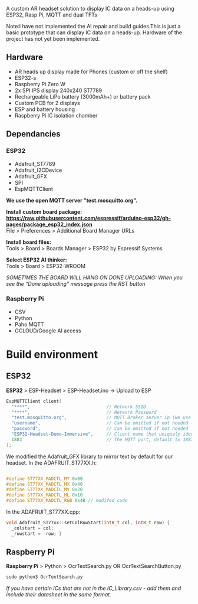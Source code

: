 A custom AR headset solution to display IC data on a heads-up using ESP32, Rasp Pi, MQTT and dual TFTs

Note:I have not implemented the AI repair and build guides.This is just a basic prototype that can display IC data on a heads-up.
Hardware of the project has not yet been implemented.
## Hardware 

* AR heads up display made for Phones (custom or off the shelf)  
* ESP32-s  
* Raspberry Pi Zero W
* 2x SPI IPS display 240x240 ST7789  
* Rechargeable LiPo battery (3000mAh+) or battery pack
* Custom PCB for 2 displays
* ESP and battery housing  
* Raspberry Pi IC isolation chamber
## Dependancies 

### ESP32

* Adafruit_ST7789
* Adafruit_I2CDevice
* Adafruit_GFX
* SPI
* EspMQTTClient

**We use the open MQTT server "test.mosquitto.org".** 

**Install custom board package: https://raw.githubusercontent.com/espressif/arduino-esp32/gh-pages/package_esp32_index.json**  
File > Preferences > Additional Board Manager URLs  

**Install board files:**  
Tools > Board > Boards Manager > ESP32 by Espressif Systems  

**Select ESP32 AI thinker:**  
Tools > Board > ESP32-WROOM

_SOMETIMES THE BOARD WILL HANG ON DONE UPLOADING: When you see the “Done uploading” message press the RST button_

### Raspberry Pi

* CSV
* Python
* Paho MQTT
* GCLOUD/Google AI access

# Build environment

## ESP32

**ESP32** > ESP-Headset > ESP-Headset.ino -> Upload to ESP 

```C++
EspMQTTClient client(
  "****",                             // Network SSID
  "****",                             // Network Password
  "test.mosquitto.org",               // MQTT Broker server ip (we use public)
  "username",                         // Can be omitted if not needed
  "password",                         // Can be omitted if not needed
  "ESP32-Headset-Demo-Immersive",     // Client name that uniquely identify your device
  1883                                // The MQTT port, default to 1883. this line can be omitted
);
```

We modified the Adafruit_GFX library to mirror text by default for our headset. In the ADAFRUIT_ST77XX.h:

```C++

#define ST77XX_MADCTL_MY 0x80
#define ST77XX_MADCTL_MX 0x40
#define ST77XX_MADCTL_MV 0x20
#define ST77XX_MADCTL_ML 0x10
#define ST77XX_MADCTL_RGB 0x4B // modifed code

```

In the ADAFRUIT_ST77XX.cpp:

```C++
void Adafruit_ST77xx::setColRowStart(int8_t col, int8_t row) {
  _colstart = col;
  _rowstart = -row; }
```

## Raspberry Pi

**Raspberry Pi** > Python > OcrTextSearch.py OR OcrTextSearchButton.py

```python
sudo python3 OcrTextSearch.py
```
_If you have certain ICs that are not in the IC_Library.csv - add them and include their datasheet in the same format._

